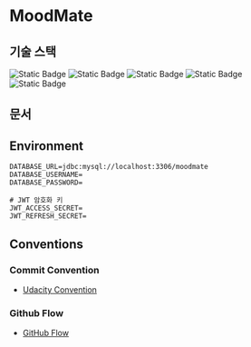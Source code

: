 # MoodMate

## 기술 스택
![Static Badge](https://img.shields.io/badge/IntelliJ-%23000000?logo=intellijidea&logoColor=white&link=https%3A%2F%2Fwww.jetbrains.com%2Fidea%2Fdocumentation%2F)
![Static Badge](https://img.shields.io/badge/OpenJDK_17-%23FFFFFF?logo=openjdk&logoColor=black&link=https%3A%2F%2Fopenjdk.org%2Fprojects%2Fjdk%2F11%2F)
![Static Badge](https://img.shields.io/badge/Spring_Boot-%236DB33F?logo=springboot&logoColor=white&link=https%3A%2F%2Fdocs.spring.io%2Fspring-boot%2Fdocs%2F2.x%2Freference%2Fhtml%2F)
![Static Badge](https://img.shields.io/badge/Spring_Security-%236DB33F?logo=springsecurity&logoColor=white&link=https%3A%2F%2Fdocs.spring.io%2Fspring-security%2Fsite%2Fdocs%2Fcurrent%2Freference%2Fhtml5%2F)
![Static Badge](https://img.shields.io/badge/Spring_JPA-%236DB33F?logo=spring&logoColor=white&link=https%3A%2F%2Fdocs.spring.io%2Fspring-data%2Fjpa%2Fdocs%2Fcurrent%2Freference%2Fhtml%2F)

## 문서

## Environment
```dotenv
DATABASE_URL=jdbc:mysql://localhost:3306/moodmate
DATABASE_USERNAME=
DATABASE_PASSWORD=

# JWT 암호화 키
JWT_ACCESS_SECRET=
JWT_REFRESH_SECRET=
```

## Conventions
### Commit Convention
- [Udacity Convention](http://udacity.github.io/git-styleguide/)

### Github Flow
- [GitHub Flow](https://docs.github.com/ko/get-started/quickstart/github-flow)